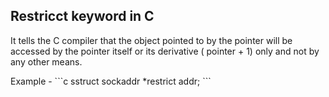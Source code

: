 ## Restricct keyword in C

It tells the C compiler that the object pointed to by the pointer will be accessed by the pointer itself or its derivative ( pointer + 1) only and not by any other means.

<p>
Example - 
```c
sstruct sockaddr *restrict addr;
```

